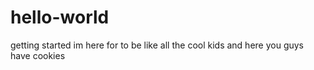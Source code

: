 # hello-world
getting started 
im here for to be like all the cool kids and here you guys have cookies
